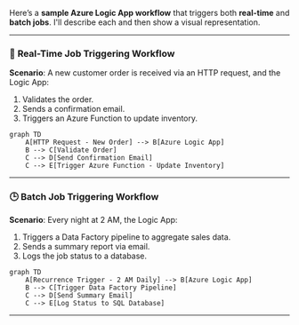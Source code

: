 Here’s a **sample Azure Logic App workflow** that triggers both **real-time** and **batch jobs**. I'll describe each and then show a visual representation.

---

### 🔄 **Real-Time Job Triggering Workflow**
**Scenario**: A new customer order is received via an HTTP request, and the Logic App:
1. Validates the order.
2. Sends a confirmation email.
3. Triggers an Azure Function to update inventory.

```mermaid
graph TD
    A[HTTP Request - New Order] --> B[Azure Logic App]
    B --> C[Validate Order]
    C --> D[Send Confirmation Email]
    C --> E[Trigger Azure Function - Update Inventory]
```

---

### 🕒 **Batch Job Triggering Workflow**
**Scenario**: Every night at 2 AM, the Logic App:
1. Triggers a Data Factory pipeline to aggregate sales data.
2. Sends a summary report via email.
3. Logs the job status to a database.

```mermaid
graph TD
    A[Recurrence Trigger - 2 AM Daily] --> B[Azure Logic App]
    B --> C[Trigger Data Factory Pipeline]
    C --> D[Send Summary Email]
    C --> E[Log Status to SQL Database]
```

---

